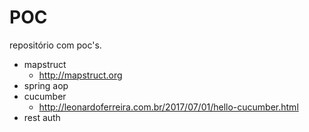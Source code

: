 # POC

repositório com poc's.

- mapstruct
  - http://mapstruct.org
- spring aop
- cucumber
  - http://leonardoferreira.com.br/2017/07/01/hello-cucumber.html
- rest auth

